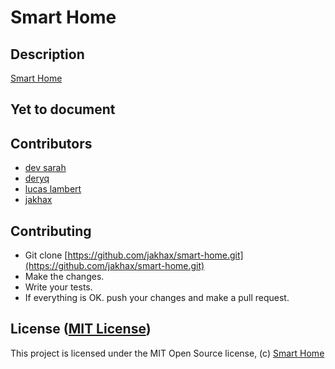 Smart Home
===================
## Description
[Smart Home](https://github.com/jakhax/smart-home.git) 

Yet to document
-------------------------------------------------------------------------------

## Contributors

* [dev sarah](https://github.com/Sarah-Marion)
* [deryq](https://github.com/muriithiderro)
* [lucas lambert](https://github.com/lucasLB7)
* [jakhax](https://github.com/jakhax)

## Contributing

- Git clone [https://github.com/jakhax/smart-home.git](https://github.com/jakhax/smart-home.git) 
- Make the changes.
- Write your tests.
- If everything is OK. push your changes and make a pull request.

## License ([MIT License](http://choosealicense.com/licenses/mit/))
This project is licensed under the MIT Open Source license, (c) [Smart Home](https://github.com/jakhax/smart-home.git)